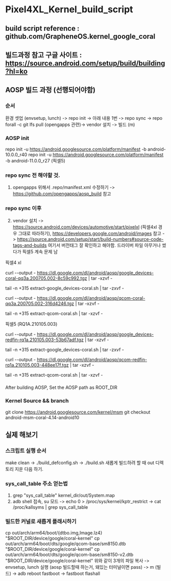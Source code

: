 # Pixel4XL_Kernel_build_script


## build script reference : github.com/GrapheneOS.kernel_google_coral
## 빌드과정 참고 구글 사이트 : https://source.android.com/setup/build/building?hl=ko

## AOSP 빌드 과정 (선행되어야함)
### 순서
환경 셋업 (envsetup, lunch) -> repo init  -> 아래 내용 1번 -> repo sync -> repo forall -c git lfs pull (opengapps 관련)-> vendor 설치 -> 빌드 (m)
### AOSP init
repo init -u https://android.googlesource.com/platform/manifest -b android-10.0.0_r40
repo init -u https://android.googlesource.com/platform/manifest -b android-11.0.0_r27 (픽셀5)
### repo sync 전 해야할 것.
1. opengapps 위해서 .repo/manifest.xml 수정하기 -> https://github.com/opengapps/aosp_build 참고
### repo sync 이후
2. vendor 설치 -> https://source.android.com/devices/automotive/start/pixelxl (픽셀4xl 경우 그대로 따라하기), https://developers.google.com/android/images 참고
-> https://source.android.com/setup/start/build-numbers#source-code-tags-and-builds 여기서 버전태그 잘 확인하고 해야함. 드라이버 파일 아무거나 썼다가 픽셀5 계속 문제 남

픽셀4 xl

curl --output - https://dl.google.com/dl/android/aosp/google_devices-coral-qq3a.200705.002-8c59c992.tgz  | tar -xzvf -

tail -n +315 extract-google_devices-coral.sh | tar -zxvf -

curl --output - https://dl.google.com/dl/android/aosp/qcom-coral-qq3a.200705.002-316d4246.tgz | tar -xzvf -

tail -n +315 extract-qcom-coral.sh | tar -xzvf -

픽셀5 (RQ1A.210105.003)

curl --output - https://dl.google.com/dl/android/aosp/google_devices-redfin-rq1a.210105.003-53b67adf.tgz  | tar -xzvf -

tail -n +315 extract-google_devices-coral.sh | tar -zxvf -

curl --output - https://dl.google.com/dl/android/aosp/qcom-redfin-rq1a.210105.003-448ee17f.tgz | tar -xzvf -

tail -n +315 extract-qcom-coral.sh | tar -xzvf -

### 
After building AOSP, Set the AOSP path as ROOT_DIR

### Kernel Source && branch
git clone https://android.googlesource.com/kernel/msm
git checkout android-msm-coral-4.14-android10

## 실제 해보기
### 스크립트 실행 순서
make clean -> ./build_defconfig.sh -> ./build.sh
새롭게 빌드하려 할 때 out 디렉토리 지운 다음 하기.
### sys_call_table 주소 얻는법
1. grep "sys_call_table" kernel_dir/out/System.map
2. adb shell 접속, su 모드 -> echo 0 > /proc/sys/kernel/kptr_restrict -> cat /proc/kallsyms | grep sys_call_table

### 빌드한 커널로 새롭게 플래시하기
cp out/arch/arm64/boot/{dtbo.img,Image.lz4} "$ROOT_DIR/device/google/coral-kernel"
cp out/arch/arm64/boot/dts/google/qcom-base/sm8150.dtb "$ROOT_DIR/device/google/coral-kernel"
cp out/arch/arm64/boot/dts/google/qcom-base/sm8150-v2.dtb "$ROOT_DIR/device/google/coral-kernel"
위와 같이 3개의 파일 복사 -> envsetup, lunch 실행 (aosp 빌드할때 하는거, 돼있는 터미널이면 pass) -> m (빌드) -> adb reboot fastboot -> fastboot flashall

